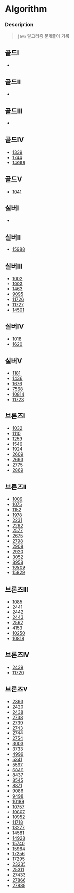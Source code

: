 
# Algorithm
### Description
> `java` 알고리즘 문제풀이 기록

골드Ⅰ
---
-

골드Ⅱ
---
-

골드Ⅲ
---
-

골드Ⅳ
---
- [1339](https://github.com/github-jademon/Algorithm/blob/main/src/baekjoon/p1339.java)
- [1744](https://github.com/github-jademon/Algorithm/blob/main/src/baekjoon/p1744.java)
- [14698](https://github.com/github-jademon/Algorithm/blob/main/src/baekjoon/p14698.java)

골드Ⅴ
--- 
- [1041](https://github.com/github-jademon/Algorithm/blob/main/src/baekjoon/p1041.java)

실버Ⅰ
---
-

실버Ⅱ
---
- [15988](https://github.com/github-jademon/Algorithm/blob/main/src/baekjoon/p15988.java)

실버Ⅲ
---
- [1002](https://github.com/github-jademon/Algorithm/blob/main/src/baekjoon/p1002.java)
- [1003](https://github.com/github-jademon/Algorithm/blob/main/src/baekjoon/p1003.java)
- [1463](https://github.com/github-jademon/Algorithm/blob/main/src/baekjoon/p1463.java)
- [9095](https://github.com/github-jademon/Algorithm/blob/main/src/baekjoon/p9095.java)
- [11726](https://github.com/github-jademon/Algorithm/blob/main/src/baekjoon/p11726.java)
- [11727](https://github.com/github-jademon/Algorithm/blob/main/src/baekjoon/p11727.java)
- [14501](https://github.com/github-jademon/Algorithm/blob/main/src/baekjoon/p14501.java)

실버Ⅳ
---
- [1018](https://github.com/github-jademon/Algorithm/blob/main/src/baekjoon/p1018.java)
- [1620](https://github.com/github-jademon/Algorithm/blob/main/src/baekjoon/p1620.java)

실버Ⅴ
---
- [1181](https://github.com/github-jademon/Algorithm/blob/main/src/baekjoon/p1181.java)
- [1436](https://github.com/github-jademon/Algorithm/blob/main/src/baekjoon/p1436.java)
- [1676](https://github.com/github-jademon/Algorithm/blob/main/src/baekjoon/p1676.java)
- [7568](https://github.com/github-jademon/Algorithm/blob/main/src/baekjoon/p7568.java)
- [10814](https://github.com/github-jademon/Algorithm/blob/main/src/baekjoon/p10814.java)
- [11723](https://github.com/github-jademon/Algorithm/blob/main/src/baekjoon/p11723.java)

브론즈Ⅰ
---
- [1032](https://github.com/github-jademon/Algorithm/blob/main/src/baekjoon/p1032.java)
- [1110](https://github.com/github-jademon/Algorithm/blob/main/src/baekjoon/p1110.java)
- [1259](https://github.com/github-jademon/Algorithm/blob/main/src/baekjoon/p1259.java)
- [1546](https://github.com/github-jademon/Algorithm/blob/main/src/baekjoon/p1546.java)
- [1924](https://github.com/github-jademon/Algorithm/blob/main/src/baekjoon/p1924.java)
- [2609](https://github.com/github-jademon/Algorithm/blob/main/src/baekjoon/p2609.java)
- [2693](https://github.com/github-jademon/Algorithm/blob/main/src/baekjoon/p2693.java)
- [2775](https://github.com/github-jademon/Algorithm/blob/main/src/baekjoon/p2775.java)
- [2869](https://github.com/github-jademon/Algorithm/blob/main/src/baekjoon/p2869.java)

브론즈Ⅱ
---
- [1009](https://github.com/github-jademon/Algorithm/blob/main/src/baekjoon/p1009.java)
- [1075](https://github.com/github-jademon/Algorithm/blob/main/src/baekjoon/p1075.java)
- [1152](https://github.com/github-jademon/Algorithm/blob/main/src/baekjoon/p1152.java)
- [1978](https://github.com/github-jademon/Algorithm/blob/main/src/baekjoon/p1978.java)
- [2231](https://github.com/github-jademon/Algorithm/blob/main/src/baekjoon/p2231.java)
- [2292](https://github.com/github-jademon/Algorithm/blob/main/src/baekjoon/p2292.java)
- [2577](https://github.com/github-jademon/Algorithm/blob/main/src/baekjoon/p2577.java)
- [2675](https://github.com/github-jademon/Algorithm/blob/main/src/baekjoon/p2675.java)
- [2798](https://github.com/github-jademon/Algorithm/blob/main/src/baekjoon/p2798.java)
- [2908](https://github.com/github-jademon/Algorithm/blob/main/src/baekjoon/p2908.java)
- [2920](https://github.com/github-jademon/Algorithm/blob/main/src/baekjoon/p2920.java)
- [3052](https://github.com/github-jademon/Algorithm/blob/main/src/baekjoon/p3052.java)
- [8958](https://github.com/github-jademon/Algorithm/blob/main/src/baekjoon/p8958.java)
- [10809](https://github.com/github-jademon/Algorithm/blob/main/src/baekjoon/p10809.java)
- [15829](https://github.com/github-jademon/Algorithm/blob/main/src/baekjoon/p15829.java)

브론즈Ⅲ
---
- [1085](https://github.com/github-jademon/Algorithm/blob/main/src/baekjoon/p1085.java)
- [2441](https://github.com/github-jademon/Algorithm/blob/main/src/baekjoon/p2441.java)
- [2442](https://github.com/github-jademon/Algorithm/blob/main/src/baekjoon/p2442.java)
- [2443](https://github.com/github-jademon/Algorithm/blob/main/src/baekjoon/p2443.java)
- [2562](https://github.com/github-jademon/Algorithm/blob/main/src/baekjoon/p2562.java)
- [4153](https://github.com/github-jademon/Algorithm/blob/main/src/baekjoon/p4153.java)
- [10250](https://github.com/github-jademon/Algorithm/blob/main/src/baekjoon/p10250.java)
- [10818](https://github.com/github-jademon/Algorithm/blob/main/src/baekjoon/p10818.java)

브론즈Ⅳ
---
- [2439](https://github.com/github-jademon/Algorithm/blob/main/src/baekjoon/p2439.java)
- [11720](https://github.com/github-jademon/Algorithm/blob/main/src/baekjoon/p11720.java)

브론즈Ⅴ
---
- [2393](https://github.com/github-jademon/Algorithm/blob/main/src/baekjoon/p2393.java)
- [2420](https://github.com/github-jademon/Algorithm/blob/main/src/baekjoon/p2420.java)
- [2438](https://github.com/github-jademon/Algorithm/blob/main/src/baekjoon/p2438.java)
- [2738](https://github.com/github-jademon/Algorithm/blob/main/src/baekjoon/p2738.java)
- [2739](https://github.com/github-jademon/Algorithm/blob/main/src/baekjoon/p2739.java)
- [2743](https://github.com/github-jademon/Algorithm/blob/main/src/baekjoon/p2743.java)
- [2744](https://github.com/github-jademon/Algorithm/blob/main/src/baekjoon/p2744.java)
- [2754](https://github.com/github-jademon/Algorithm/blob/main/src/baekjoon/p2754.java)
- [3003](https://github.com/github-jademon/Algorithm/blob/main/src/baekjoon/p3003.java)
- [3733](https://github.com/github-jademon/Algorithm/blob/main/src/baekjoon/p3733.java)
- [4999](https://github.com/github-jademon/Algorithm/blob/main/src/baekjoon/p4999.java)
- [5341](https://github.com/github-jademon/Algorithm/blob/main/src/baekjoon/p5341.java)
- [5597](https://github.com/github-jademon/Algorithm/blob/main/src/baekjoon/p5597.java)
- [6840](https://github.com/github-jademon/Algorithm/blob/main/src/baekjoon/p6840.java)
- [8437](https://github.com/github-jademon/Algorithm/blob/main/src/baekjoon/p8437.java)
- [8545](https://github.com/github-jademon/Algorithm/blob/main/src/baekjoon/p8545.java)
- [8871](https://github.com/github-jademon/Algorithm/blob/main/src/baekjoon/p8871.java)
- [9086](https://github.com/github-jademon/Algorithm/blob/main/src/baekjoon/p9086.java)
- [9498](https://github.com/github-jademon/Algorithm/blob/main/src/baekjoon/p9498.java)
- [10189](https://github.com/github-jademon/Algorithm/blob/main/src/baekjoon/p10189.java)
- [10757](https://github.com/github-jademon/Algorithm/blob/main/src/baekjoon/p10757.java)
- [10807](https://github.com/github-jademon/Algorithm/blob/main/src/baekjoon/p10807.java)
- [10952](https://github.com/github-jademon/Algorithm/blob/main/src/baekjoon/p10952.java)
- [11718](https://github.com/github-jademon/Algorithm/blob/main/src/baekjoon/p11718.java)
- [13277](https://github.com/github-jademon/Algorithm/blob/main/src/baekjoon/p13277.java)
- [14581](https://github.com/github-jademon/Algorithm/blob/main/src/baekjoon/p14581.java)
- [14928](https://github.com/github-jademon/Algorithm/blob/main/src/baekjoon/p14928.java)
- [15740](https://github.com/github-jademon/Algorithm/blob/main/src/baekjoon/p15740.java)
- [15964](https://github.com/github-jademon/Algorithm/blob/main/src/baekjoon/p15964.java)
- [17256](https://github.com/github-jademon/Algorithm/blob/main/src/baekjoon/p17256.java)
- [17295](https://github.com/github-jademon/Algorithm/blob/main/src/baekjoon/p17295.java)
- [23235](https://github.com/github-jademon/Algorithm/blob/main/src/baekjoon/p23235.java)
- [25311](https://github.com/github-jademon/Algorithm/blob/main/src/baekjoon/p25311.java)
- [27433](https://github.com/github-jademon/Algorithm/blob/main/src/baekjoon/p27433.java)
- [27866](https://github.com/github-jademon/Algorithm/blob/main/src/baekjoon/p27866.java)
- [27889](https://github.com/github-jademon/Algorithm/blob/main/src/baekjoon/p27889.java)